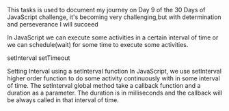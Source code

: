 This tasks is used to document my journey on Day 9 of the 30 Days of JavaScript challenge, it's becoming very challenging,but with determination and perseverance I will succeed

In JavaScript we can execute some activities in a certain interval of time or we can schedule(wait) for some time to execute some activities.

setInterval
setTimeout

Setting Interval using a setInterval function
In JavaScript, we use setInterval higher order function to do some activity continuously with in some interval of time. The setInterval global method take a callback function and a duration as a parameter. The duration is in milliseconds and the callback will be always called in that interval of time.
